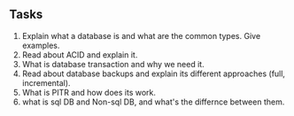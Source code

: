 ## Tasks
1. Explain what a database is and what are the common types. Give examples.
2. Read about ACID and explain it.
3. What is database transaction and why we need it.
4. Read about database backups and explain its different approaches (full, incremental).
5. What is PITR and how does its work.
6. what is sql DB and Non-sql DB, and what's the differnce between them.
